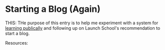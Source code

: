 # Starting a Blog (Again)

THIS: THe purpose of this entry is to help me experiment with a system for [learning publically](https://www.swyx.io/learn-in-public/) and following up on Launch School's recommendation to start a blog.

Resources: